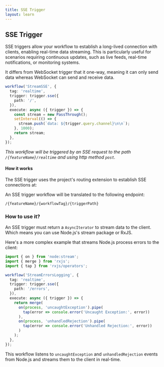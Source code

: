 ```yaml
---
title: SSE Trigger
layout: learn
---
```


## SSE Trigger

SSE triggers allow your workflow to establish a long-lived connection with clients, enabling real-time data streaming. This is particularly useful for scenarios requiring continuous updates, such as live feeds, real-time notifications, or monitoring systems.

It differs from WebSocket trigger that it one-way, meaning it can only send data whereas WebSocket can send and receive data.

```ts
workflow('StreamSSE', {
  tag: 'realtime',
  trigger: trigger.sse({
    path: '/',
  }),
  execute: async ({ trigger }) => {
    const stream = new PassThrough();
    setInterval(() => {
      stream.push(`data: ${trigger.query.channel}\n\n`);
    }, 1000);
    return stream;
  },
});
```

_This workflow will be triggered by an SSE request to the path `/{featureName}/realtime` and using http method `post`._

#### How it works

The SSE trigger uses the project's routing extension to establish SSE connections at:

An SSE trigger workflow will be translated to the following endpoint:

```bash
/{featureName}/{workflowTag}/{triggerPath}
```

### How to use it?

An SSE trigger must return a `AsyncIterator` to stream data to the client. Which means you can use Node.js's stream package or RxJS.

Here's a more complex example that streams Node.js process errors to the client:

```ts
import { on } from 'node:stream';
import { merge } from 'rxjs';
import { tap } from 'rxjs/operators';

workflow('StreamErrorsLogging', {
  tag: 'realtime',
  trigger: trigger.sse({
    path: '/errors',
  }),
  execute: async ({ trigger }) => {
    return merge(
      on(process, 'uncaughtException').pipe(
        tap(error => console.error('Uncaught Exception:', error))
      ),
      on(process, 'unhandledRejection').pipe(
        tap(error => console.error('Unhandled Rejection:', error))
      )
    );
  },
});
```

This workflow listens to `uncaughtException` and `unhandledRejection` events from Node.js and streams them to the client in real-time.

